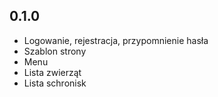 ## 0.1.0
- Logowanie, rejestracja, przypomnienie hasła
- Szablon strony
- Menu
- Lista zwierząt
- Lista schronisk

